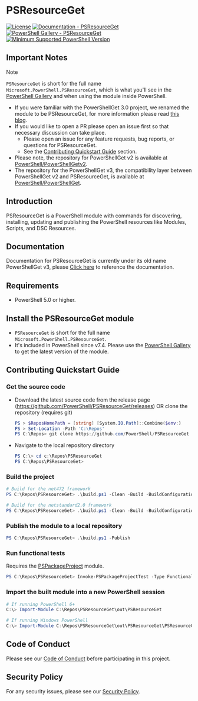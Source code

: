 # PSResourceGet

[![License](https://img.shields.io/badge/license-MIT-blue.svg)](https://github.com/PowerShell/PSResourceGet/blob/master/LICENSE)
[![Documentation - PSResourceGet](https://img.shields.io/badge/Documentation-PowerShellGet-blue.svg)](https://learn.microsoft.com/powershell/module/microsoft.powershell.psresourceget)
[![PowerShell Gallery - PSResourceGet](https://img.shields.io/badge/PowerShell%20Gallery-PSResourceGet-blue.svg)](https://www.powershellgallery.com/packages/Microsoft.PowerShell.PSResourceGet)
[![Minimum Supported PowerShell Version](https://img.shields.io/badge/PowerShell-5.0-blue.svg)](https://github.com/PowerShell/PSResourceGet)

## Important Notes

> [!NOTE]
> `PSResourceGet` is short for the full name `Microsoft.PowerShell.PSResourceGet`, which is what you'll see in the [PowerShell Gallery](https://www.powershellgallery.com/packages/Microsoft.PowerShell.PSResourceGet) and when using the module inside PowerShell.

* If you were familiar with the PowerShellGet 3.0 project, we renamed the module to be PSResourceGet, for more information please read [this blog](https://devblogs.microsoft.com/powershell/powershellget-in-powershell-7-4-updates/).
* If you would like to open a PR please open an issue first so that necessary discussion can take place.
  * Please open an issue for any feature requests, bug reports, or questions for PSResourceGet.
  * See the [Contributing Quickstart Guide](#contributing-quickstart-guide) section.
* Please note, the repository for PowerShellGet v2 is available at [PowerShell/PowerShellGetv2](https://github.com/PowerShell/PowerShellGetv2).
* The repository for the PowerShellGet v3, the compatibility layer between PowerShellGet v2 and PSResourceGet, is available at [PowerShell/PowerShellGet](https://github.com/PowerShell/PowerShellGet).

## Introduction

PSResourceGet is a PowerShell module with commands for discovering, installing, updating and publishing the PowerShell resources like Modules, Scripts, and DSC Resources.

## Documentation

Documentation for PSResourceGet is currently under its old name PowerShellGet v3, please [Click here](https://learn.microsoft.com/powershell/module/microsoft.powershell.psresourceget) to reference the documentation.

## Requirements

* PowerShell 5.0 or higher.

## Install the PSResourceGet module

* `PSResourceGet` is short for the full name `Microsoft.PowerShell.PSResourceGet`.
* It's included in PowerShell since v7.4.
Please use the [PowerShell Gallery](https://www.powershellgallery.com) to get the latest version of the module.

## Contributing Quickstart Guide

### Get the source code

* Download the latest source code from the release page (<https://github.com/PowerShell/PSResourceGet/releases>) OR clone the repository (requires git)
  ```powershell
  PS > $ReposHomePath = [string] [System.IO.Path]::Combine($env:)
  PS > Set-Location -Path 'C:\Repos'
  PS C:\Repos> git clone https://github.com/PowerShell/PSResourceGet
  ```
* Navigate to the local repository directory
  ```powershell
  PS C:\> cd c:\Repos\PSResourceGet
  PS C:\Repos\PSResourceGet>
  ```

### Build the project

```powershell
# Build for the net472 framework
PS C:\Repos\PSResourceGet> .\build.ps1 -Clean -Build -BuildConfiguration Debug -BuildFramework net472

# Build for the netstandard2.0 framework
PS C:\Repos\PSResourceGet> .\build.ps1 -Clean -Build -BuildConfiguration Debug -BuildFramework netstandard2.0
```

### Publish the module to a local repository

```powershell
PS C:\Repos\PSResourceGet> .\build.ps1 -Publish
```

### Run functional tests

Requires the [PSPackageProject](https://www.powershellgallery.com/packages/PSPackageProject) module.

```powershell
PS C:\Repos\PSResourceGet> Invoke-PSPackageProjectTest -Type Functional
```

### Import the built module into a new PowerShell session

```powershell
# If running PowerShell 6+
C:\> Import-Module C:\Repos\PSResourceGet\out\PSResourceGet

# If running Windows PowerShell
C:\> Import-Module C:\Repos\PSResourceGet\out\PSResourceGet\PSResourceGet.psd1
```

## Code of Conduct

Please see our [Code of Conduct](CODE_OF_CONDUCT.md) before participating in this project.

## Security Policy

For any security issues, please see our [Security Policy](SECURITY.md).
